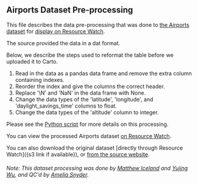## Airports Dataset Pre-processing
This file describes the data pre-processing that was done to [the Airports dataset](https://openflights.org/data.html) for [display on Resource Watch](https://resourcewatch.org/data/explore/c111725c-e1c5-467b-a367-742db1c70893).

The source provided the data in a dat format.

Below, we describe the steps used to reformat the table before we uploaded it to Carto.

1. Read in the data as a pandas data frame and remove the extra column containing indexes.
2. Reorder the index and give the columns the correct header.
3. Replace '\N' and 'NaN' in the data frame with None.
4. Change the data types of the 'latitude', 'longitude', and 'daylight_savings_time' columns to float.
5. Change the data types of the 'altitude' column to integer.

Please see the [Python script](https://github.com/resource-watch/data-pre-processing/blob/master/com_002_airports/com_002_airports_processing.py) for more details on this processing.

You can view the processed Airports dataset [on Resource Watch](https://resourcewatch.org/data/explore/c111725c-e1c5-467b-a367-742db1c70893).

You can also download the original dataset [directly through Resource Watch]({s3 link if available}), or [from the source website](https://raw.githubusercontent.com/jpatokal/openflights/master/data/airports.dat).

###### Note: This dataset processing was done by [Matthew Iceland](https://github.com/miceland2) and [Yujing Wu](https://www.wri.org/profile/yujing-wu), and QC'd by [Amelia Snyder](https://www.wri.org/profile/amelia-snyder).
